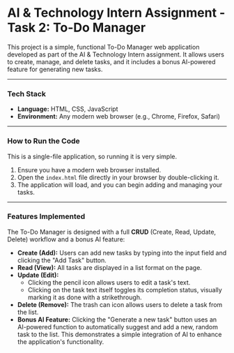 # AI & Technology Intern Assignment - Task 2: To-Do Manager

This project is a simple, functional To-Do Manager web application developed as part of the AI & Technology Intern assignment. It allows users to create, manage, and delete tasks, and it includes a bonus AI-powered feature for generating new tasks.

---

### Tech Stack

* **Language:** HTML, CSS, JavaScript
* **Environment:** Any modern web browser (e.g., Chrome, Firefox, Safari)

---

### How to Run the Code

This is a single-file application, so running it is very simple.

1.  Ensure you have a modern web browser installed.
2.  Open the `index.html` file directly in your browser by double-clicking it.
3.  The application will load, and you can begin adding and managing your tasks.

---

### Features Implemented

The To-Do Manager is designed with a full **CRUD** (Create, Read, Update, Delete) workflow and a bonus AI feature:

* **Create (Add):** Users can add new tasks by typing into the input field and clicking the "Add Task" button.
* **Read (View):** All tasks are displayed in a list format on the page.
* **Update (Edit):**
    * Clicking the pencil icon allows users to edit a task's text.
    * Clicking on the task text itself toggles its completion status, visually marking it as done with a strikethrough.
* **Delete (Remove):** The trash can icon allows users to delete a task from the list.
* **Bonus AI Feature:** Clicking the "Generate a new task" button uses an AI-powered function to automatically suggest and add a new, random task to the list. This demonstrates a simple integration of AI to enhance the application's functionality.